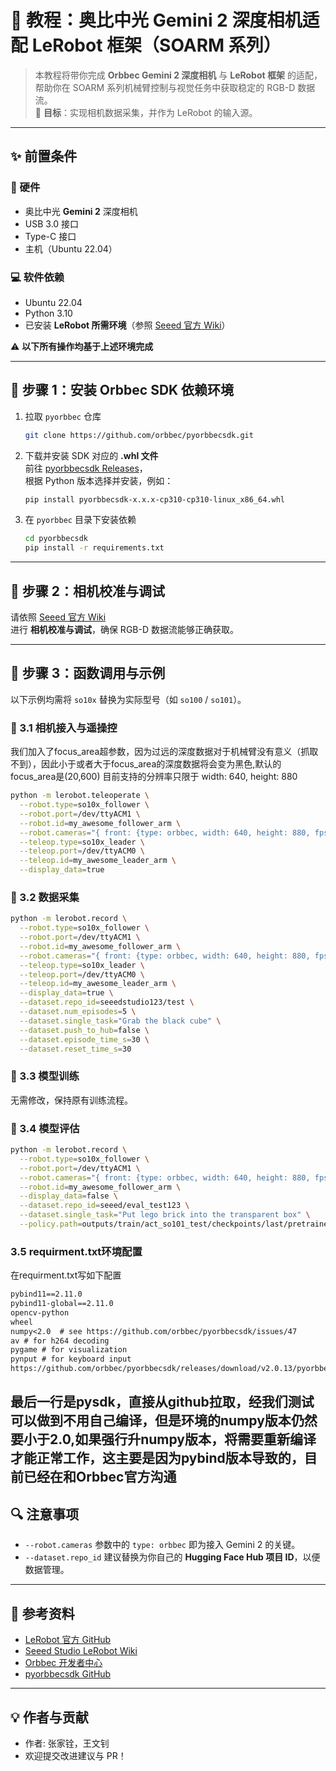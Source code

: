 # 📘 教程：奥比中光 Gemini 2 深度相机适配 LeRobot 框架（SOARM 系列）

> 本教程将带你完成 **Orbbec Gemini 2 深度相机** 与 **LeRobot 框架** 的适配，帮助你在 SOARM 系列机械臂控制与视觉任务中获取稳定的 RGB-D 数据流。  
> 🎯 **目标**：实现相机数据采集，并作为 LeRobot 的输入源。

---

## ✨ 前置条件

### 🔧 硬件
- 奥比中光 **Gemini 2** 深度相机  
- USB 3.0 接口  
- Type-C 接口  
- 主机（Ubuntu 22.04）

### 💻 软件依赖
- Ubuntu 22.04  
- Python 3.10  
- 已安装 **LeRobot 所需环境**（参照 [Seeed 官方 Wiki](https://wiki.seeedstudio.com/cn/lerobot_so100m_new/)）  

⚠️ **以下所有操作均基于上述环境完成**

---

## 🚀 步骤 1：安装 Orbbec SDK 依赖环境

1. 拉取 `pyorbbec` 仓库
   ```bash
   git clone https://github.com/orbbec/pyorbbecsdk.git
   ```

2. 下载并安装 SDK 对应的 **.whl 文件**  
   前往 [pyorbbecsdk Releases](https://github.com/orbbec/pyorbbecsdk/releases)，  
   根据 Python 版本选择并安装，例如：
   ```bash
   pip install pyorbbecsdk-x.x.x-cp310-cp310-linux_x86_64.whl
   ```

3. 在 `pyorbbec` 目录下安装依赖
   ```bash
   cd pyorbbecsdk
   pip install -r requirements.txt
   ```

---

## 🚀 步骤 2：相机校准与调试

请依照 [Seeed 官方 Wiki](https://wiki.seeedstudio.com/cn/lerobot_so100m_new/)  
进行 **相机校准与调试**，确保 RGB-D 数据流能够正确获取。

---

## 🚀 步骤 3：函数调用与示例

以下示例均需将 `so10x` 替换为实际型号（如 `so100` / `so101`）。

### 🔹 3.1 相机接入与遥操控

我们加入了focus_area超参数，因为过远的深度数据对于机械臂没有意义（抓取不到），因此小于或者大于focus_area的深度数据将会变为黑色,默认的focus_area是(20,600)
目前支持的分辨率只限于 width: 640, height: 880

```bash
python -m lerobot.teleoperate \
  --robot.type=so10x_follower \
  --robot.port=/dev/ttyACM1 \
  --robot.id=my_awesome_follower_arm \
  --robot.cameras="{ front: {type: orbbec, width: 640, height: 880, fps: 30, focus_area:(20,600)}}" \
  --teleop.type=so10x_leader \
  --teleop.port=/dev/ttyACM0 \
  --teleop.id=my_awesome_leader_arm \
  --display_data=true
```

### 🔹 3.2 数据采集
```bash
python -m lerobot.record \
  --robot.type=so10x_follower \
  --robot.port=/dev/ttyACM1 \
  --robot.id=my_awesome_follower_arm \
  --robot.cameras="{ front: {type: orbbec, width: 640, height: 880, fps: 30, focus_area:(20,600)}}" \
  --teleop.type=so10x_leader \
  --teleop.port=/dev/ttyACM0 \
  --teleop.id=my_awesome_leader_arm \
  --display_data=true \
  --dataset.repo_id=seeedstudio123/test \
  --dataset.num_episodes=5 \
  --dataset.single_task="Grab the black cube" \
  --dataset.push_to_hub=false \
  --dataset.episode_time_s=30 \
  --dataset.reset_time_s=30
```

### 🔹 3.3 模型训练
无需修改，保持原有训练流程。

### 🔹 3.4 模型评估
```bash
python -m lerobot.record \
  --robot.type=so10x_follower \
  --robot.port=/dev/ttyACM1 \
  --robot.cameras="{ front: {type: orbbec, width: 640, height: 880, fps: 30}}" \
  --robot.id=my_awesome_follower_arm \
  --display_data=false \
  --dataset.repo_id=seeed/eval_test123 \
  --dataset.single_task="Put lego brick into the transparent box" \
  --policy.path=outputs/train/act_so101_test/checkpoints/last/pretrained_model
```
###  3.5 requirment.txt环境配置
在requirment.txt写如下配置
```requirment.txt
pybind11==2.11.0
pybind11-global==2.11.0
opencv-python
wheel
numpy<2.0  # see https://github.com/orbbec/pyorbbecsdk/issues/47
av # for h264 decoding
pygame # for visualization
pynput # for keyboard input
https://github.com/orbbec/pyorbbecsdk/releases/download/v2.0.13/pyorbbecsdk-2.0.13-cp310-cp310-linux_x86_64.whl

```
最后一行是pysdk，直接从github拉取，经我们测试可以做到不用自己编译，但是环境的numpy版本仍然要小于2.0,如果强行升numpy版本，将需要重新编译才能正常工作，这主要是因为pybind版本导致的，目前已经在和Orbbec官方沟通
---

## 🔍 注意事项

- `--robot.cameras` 参数中的 `type: orbbec` 即为接入 Gemini 2 的关键。  
- `--dataset.repo_id` 建议替换为你自己的 **Hugging Face Hub 项目 ID**，以便数据管理。

---

## 📖 参考资料

- [LeRobot 官方 GitHub](https://github.com/huggingface/lerobot)  
- [Seeed Studio LeRobot Wiki](https://wiki.seeedstudio.com/cn/lerobot_so100m_new/)  
- [Orbbec 开发者中心](https://developer.orbbec.com.cn/)  
- [pyorbbecsdk GitHub](https://github.com/orbbec/pyorbbecsdk)

---

## 💡 作者与贡献

- 作者: 张家铨，王文钊  
- 欢迎提交改进建议与 PR！
